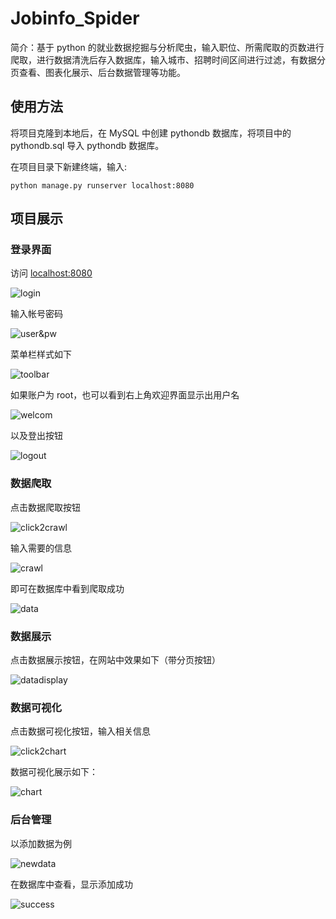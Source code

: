 # Jobinfo_Spider

简介：基于 python 的就业数据挖掘与分析爬虫，输入职位、所需爬取的页数进行爬取，进行数据清洗后存入数据库，输入城市、招聘时间区间进行过滤，有数据分页查看、图表化展示、后台数据管理等功能。

## 使用方法

将项目克隆到本地后，在 MySQL 中创建 pythondb 数据库，将项目中的 pythondb.sql 导入 pythondb 数据库。

在项目目录下新建终端，输入:

    python manage.py runserver localhost:8080

## 项目展示

### 登录界面

访问 [localhost:8080](127.0.0.1:8080)

![login](demopic/login.png)

输入帐号密码

![user&pw](demopic/user&pw.png)

菜单栏样式如下

![toolbar](demopic/toolbar.png)

如果账户为 root，也可以看到右上角欢迎界面显示出用户名

![welcom](demopic/welcomeroot.png)

以及登出按钮

![logout](demopic/logout.png)

### 数据爬取

点击数据爬取按钮

![click2crawl](demopic/click2craw.png)

输入需要的信息

![crawl](demopic/datacrawl.png)

即可在数据库中看到爬取成功

![data](demopic/data.png)

### 数据展示

点击数据展示按钮，在网站中效果如下（带分页按钮）

![datadisplay](demopic/datadisplay.png)

### 数据可视化

点击数据可视化按钮，输入相关信息

![click2chart](demopic/click2chart.png)

数据可视化展示如下：

![chart](demopic/chartplay.png)

### 后台管理

以添加数据为例

![newdata](demopic/click2root.png)

在数据库中查看，显示添加成功

![success](demopic/newdata.png)
